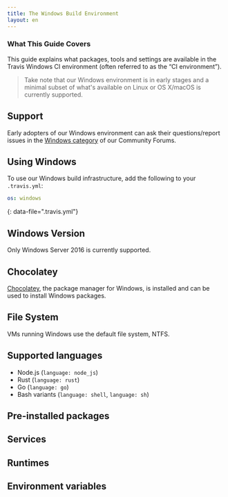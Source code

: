 ```yaml
---
title: The Windows Build Environment
layout: en
---
```


### What This Guide Covers

This guide explains what packages, tools and settings are available in the Travis Windows CI environment (often referred to as the “CI environment”).

> Take note that our Windows environment is in early stages and a minimal subset of what's available on Linux or OS X/macOS is currently supported.

## Support

Early adopters of our Windows environment can ask their questions/report issues in the [Windows category](https://travis-ci.community/c/windows) of our Community Forums.

## Using Windows

To use our Windows build infrastructure, add the following to your `.travis.yml`:

```yaml
os: windows
```
{: data-file=".travis.yml"}

## Windows Version

Only Windows Server 2016 is currently supported.

## Chocolatey

[Chocolatey](https://chocolatey.org/), the package manager for Windows, is installed and can be used to install Windows packages.

## File System

VMs running Windows use the default file system, NTFS.

## Supported languages
- Node.js (`language: node_js`)
- Rust (`language: rust`)
- Go (`language: go`)
- Bash variants (`language: shell`, `language: sh`)

## Pre-installed packages

## Services

## Runtimes

## Environment variables

